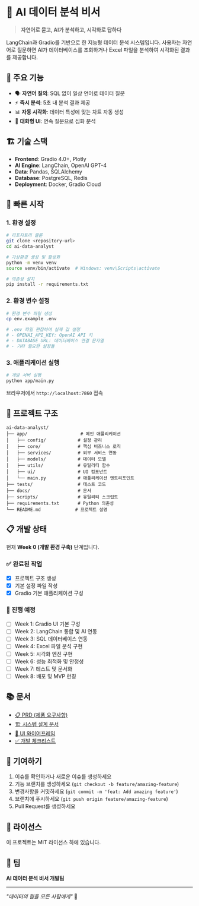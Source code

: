 # 🤖 AI 데이터 분석 비서

> **자연어로 묻고, AI가 분석하고, 시각화로 답하다**

LangChain과 Gradio를 기반으로 한 지능형 데이터 분석 시스템입니다. 사용자는 자연어로 질문하면 AI가 데이터베이스를 조회하거나 Excel 파일을 분석하여 시각화된 결과를 제공합니다.

## 🎯 주요 기능

- 🗣️ **자연어 질의**: SQL 없이 일상 언어로 데이터 질문
- ⚡ **즉시 분석**: 5초 내 분석 결과 제공  
- 📊 **자동 시각화**: 데이터 특성에 맞는 차트 자동 생성
- 🔄 **대화형 UI**: 연속 질문으로 심화 분석

## 🏗️ 기술 스택

- **Frontend**: Gradio 4.0+, Plotly
- **AI Engine**: LangChain, OpenAI GPT-4
- **Data**: Pandas, SQLAlchemy
- **Database**: PostgreSQL, Redis
- **Deployment**: Docker, Gradio Cloud

## 🚀 빠른 시작

### 1. 환경 설정

```bash
# 리포지토리 클론
git clone <repository-url>
cd ai-data-analyst

# 가상환경 생성 및 활성화
python -m venv venv
source venv/bin/activate  # Windows: venv\Scripts\activate

# 의존성 설치
pip install -r requirements.txt
```

### 2. 환경 변수 설정

```bash
# 환경 변수 파일 생성
cp env.example .env

# .env 파일 편집하여 실제 값 설정
# - OPENAI_API_KEY: OpenAI API 키
# - DATABASE_URL: 데이터베이스 연결 문자열
# - 기타 필요한 설정들
```

### 3. 애플리케이션 실행

```bash
# 개발 서버 실행
python app/main.py
```

브라우저에서 `http://localhost:7860` 접속

## 📁 프로젝트 구조

```
ai-data-analyst/
├── app/                    # 메인 애플리케이션
│   ├── config/            # 설정 관리
│   ├── core/              # 핵심 비즈니스 로직
│   ├── services/          # 외부 서비스 연동
│   ├── models/            # 데이터 모델
│   ├── utils/             # 유틸리티 함수
│   ├── ui/                # UI 컴포넌트
│   └── main.py            # 애플리케이션 엔트리포인트
├── tests/                 # 테스트 코드
├── docs/                  # 문서
├── scripts/               # 유틸리티 스크립트
├── requirements.txt       # Python 의존성
└── README.md             # 프로젝트 설명
```

## 📋 개발 상태

현재 **Week 0 (개발 환경 구축)** 단계입니다.

### ✅ 완료된 작업
- [x] 프로젝트 구조 생성
- [x] 기본 설정 파일 작성
- [x] Gradio 기본 애플리케이션 구성

### 🚧 진행 예정
- [ ] Week 1: Gradio UI 기본 구성
- [ ] Week 2: LangChain 통합 및 AI 연동
- [ ] Week 3: SQL 데이터베이스 연동
- [ ] Week 4: Excel 파일 분석 구현
- [ ] Week 5: 시각화 엔진 구현
- [ ] Week 6: 성능 최적화 및 안정성
- [ ] Week 7: 테스트 및 문서화
- [ ] Week 8: 배포 및 MVP 런칭

## 📚 문서

- [📋 PRD (제품 요구사항)](./PRD_LLM_Data_Analysis_Service.md)
- [🏗️ 시스템 설계 문서](./System_Design_Document.md)
- [🎨 UI 와이어프레임](./gradio_ui_wireframe.svg)
- [✅ 개발 체크리스트](./Development_Checklist.md)

## 🤝 기여하기

1. 이슈를 확인하거나 새로운 이슈를 생성하세요
2. 기능 브랜치를 생성하세요 (`git checkout -b feature/amazing-feature`)
3. 변경사항을 커밋하세요 (`git commit -m 'feat: Add amazing feature'`)
4. 브랜치에 푸시하세요 (`git push origin feature/amazing-feature`)
5. Pull Request를 생성하세요

## 📄 라이선스

이 프로젝트는 MIT 라이선스 하에 있습니다.

## 👥 팀

**AI 데이터 분석 비서 개발팀**

---

*"데이터의 힘을 모든 사람에게"* 🌟